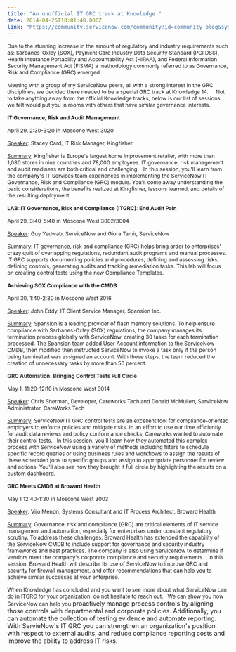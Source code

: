 ```yaml
---
title: "An unofficial IT GRC track at Knowledge "
date: 2014-04-25T18:01:48.000Z
link: "https://community.servicenow.com/community?id=community_blog&sys_id=6f6caea1dbd0dbc01dcaf3231f9619d8"
---
```

<p><span style="font-size: 9.0pt;">Due to the stunning increase in the amount of regulatory and industry requirements such as: Sarbanes-Oxley (SOX), Payment Card Industry Data Security Standard (PCI DSS), Health Insurance Portability and Accountability Act (HIPAA), and Federal Information Security Management Act (FISMA) a methodology commonly referred to as Governance, Risk and Compliance (GRC) emerged.</span></p><p></p><p><span style="font-size: 9.0pt;">Meeting with a group of my ServiceNow peers, all with a strong interest in the GRC disciplines, we decided there needed to be a special GRC track at Knowledge 14.     Not to take anything away from the official Knowledge tracks, below is our list of sessions we felt would put you in rooms with others that have similar governance interests. </span></p><p></p><p><strong style="font-size: 9.0pt;">IT Governance, Risk and Audit Management</strong></p><p><span style="font-size: 9.0pt;">April 29, 2:30-3:20 in Moscone West 3020</span></p><p><span style="font-size: 9.0pt; text-decoration: underline;">Speaker</span><span style="font-size: 9.0pt;">: Stacey Card, IT Risk Manager, Kingfisher</span></p><p><span style="font-size: 9.0pt; text-decoration: underline;">Summary</span><span style="font-size: 9.0pt;">: Kingfisher is Europe's largest home improvement retailer, with more than 1,080 stores in nine countries and 78,000 employees. IT governance, risk management and audit readiness are both critical and challenging.   In this session, you'll learn from the company's IT Services team experiences in implementing the ServiceNow IT Governance, Risk and Compliance (GRC) module. You'll come away understanding the basic considerations, the benefits realized at Kingfisher, lessons learned, and details of the resulting deployment.</span></p><p></p><p><strong style="font-size: 9.0pt;">LAB: IT Governance, Risk and Compliance (ITGRC): End Audit Pain</strong></p><p><span style="font-size: 9.0pt;">April 29, 3:40-5:40 in Moscone West 3002/3004</span></p><p><span style="font-size: 9.0pt; text-decoration: underline;">Speaker</span><span style="font-size: 9.0pt;">: Guy Yedwab, ServiceNow and Giora Tamir, ServiceNow</span></p><p><span style="font-size: 9.0pt; text-decoration: underline;">Summary</span><span style="font-size: 9.0pt;">: IT governance, risk and compliance (GRC) helps bring order to enterprises' crazy quilt of overlapping regulations, redundant audit programs and manual processes. IT GRC supports documenting policies and procedures, defining and assessing risks, defining controls, generating audits and tracking remediation tasks. This lab will focus on creating control tests using the new Compliance Templates.</span></p><p></p><p><strong style="font-size: 9.0pt;">Achieving SOX Compliance with the CMDB</strong></p><p><span style="font-size: 9.0pt;">April 30, 1:40-2:30 in Moscone West 3016</span></p><p><span style="font-size: 9.0pt; text-decoration: underline;">Speaker</span><span style="font-size: 9.0pt;">: John Eddy, IT Client Service Manager, Spansion Inc.</span></p><p><span style="font-size: 9.0pt; text-decoration: underline;">Summary</span><span style="font-size: 9.0pt;">: Spansion is a leading provider of flash memory solutions. To help ensure compliance with Sarbanes-Oxley (SOX) regulations, the company manages its termination process globally with ServiceNow, creating 30 tasks for each termination processed. The Spansion team added User Account information to the ServiceNow CMDB, then modified then instructed ServiceNow to invoke a task only if the person being terminated was assigned an account. With these steps, the team reduced the creation of unnecessary tasks by more than 50 percent. </span></p><p></p><p><strong style="color: #2e2e2e; font-size: 9.0pt;">GRC Automation: Bringing Control Tests Full Circle</strong></p><p><span style="font-size: 9.0pt;">May 1, 11:20-12:10 in Moscone West 3014</span></p><p><span style="font-size: 9.0pt; text-decoration: underline;">Speaker</span><span style="font-size: 9.0pt;">: Chris Sherman, Developer, Careworks Tech and Donald McMullen, ServiceNow Administrator, CareWorks Tech</span></p><p><span style="font-size: 9.0pt; text-decoration: underline;">Summary</span><span style="font-size: 9.0pt;">: ServiceNow IT GRC control tests are an excellent tool for compliance-oriented employers to enforce policies and mitigate risks. In an effort to use our time efficiently for audit data reviews and policy conformance checks, Careworks wanted to automate their control tests.   In this session, you'll learn how they automated this complex process with ServiceNow using a variety of methods including filters to schedule specific record queries or using business rules and workflows to assign the results of these scheduled jobs to specific groups and assign to appropriate personnel for review and actions. You'll also see how they brought it full circle by highlighting the results on a custom dashboard.</span></p><p></p><p><strong style="font-size: 9.0pt;">GRC Meets CMDB at Broward Health</strong></p><p><span style="font-size: 9.0pt;">May 1 12:40-1:30 in Moscone West 3003</span></p><p><span style="font-size: 9.0pt; text-decoration: underline;">Speaker</span><span style="font-size: 9.0pt;">: Vijo Menon, Systems Consultant and IT Process Architect, Broward Health</span></p><p><span style="font-size: 9.0pt; text-decoration: underline;">Summary</span><span style="font-size: 9.0pt;">: Governance, risk and compliance (GRC) are critical elements of IT service management and automation, especially for enterprises under constant regulatory scrutiny. To address these challenges, Broward Health has extended the capability of the ServiceNow CMDB to include support for governance and security industry frameworks and best practices. The company is also using ServiceNow to determine if vendors meet the company's corporate compliance and security requirements.   In this session, Broward Health will describe its use of ServiceNow to improve GRC and security for firewall management, and offer recommendations that can help you to achieve similar successes at your enterprise.</span></p><p></p><p><span style="font-size: 9.0pt;">When Knowledge has concluded and you want to see more about what ServiceNow can do in ITGRC for your organization, do not hesitate to reach out.   We can show you how ServiceNow can help you</span><span class="tx"> proactively manage process controls by aligning those controls with departmental and corporate policies. Additionally, you can automate the collection of testing evidence </span>and automate reporting.   With ServieNow's IT GRC you can strengthen an organization's position with respect to external audits, and reduce compliance reporting costs and improve the ability to address IT risks.</p>